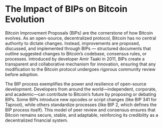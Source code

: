 # The Impact of BIPs on Bitcoin Evolution

Bitcoin Improvement Proposals (BIPs) are the cornerstone of how Bitcoin evolves. As an open-source, decentralized protocol, Bitcoin has no central authority to dictate changes. Instead, improvements are proposed, discussed, and implemented through BIPs — structured documents that outline suggested changes to Bitcoin’s codebase, consensus rules, or processes. Introduced by developer Amir Taaki in 2011, BIPs create a transparent and collaborative mechanism for innovation, ensuring that any modification to the Bitcoin protocol undergoes rigorous community review before adoption.

The BIP process exemplifies the power and resilience of open-source development. Developers from around the world—independent, corporate, and academic—can contribute to Bitcoin’s future by proposing or debating BIPs. Some BIPs introduce new opcodes or script changes (like BIP 341 for Taproot), while others standardize processes (like BIP 2, which defines the BIP process itself). This model of peer review and consensus ensures that Bitcoin remains secure, stable, and adaptable, reinforcing its credibility as a decentralized financial system.
